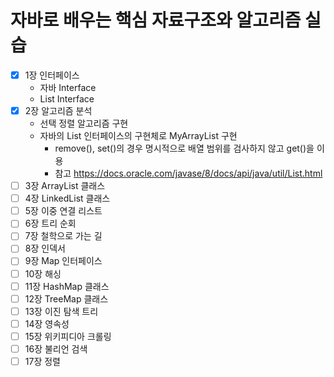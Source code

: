 # 자바로 배우는 핵심 자료구조와 알고리즘 실습

- [x] 1장 인터페이스
  - 자바 Interface
  - List Interface
- [x] 2장 알고리즘 분석
  - 선택 정렬 알고리즘 구현
  - 자바의 List 인터페이스의 구현체로 MyArrayList 구현
    - remove(), set()의 경우 명시적으로 배열 범위를 검사하지 않고 get()을 이용
    - 참고 https://docs.oracle.com/javase/8/docs/api/java/util/List.html
- [ ] 3장 ArrayList 클래스
- [ ] 4장 LinkedList 클래스
- [ ] 5장 이중 연결 리스트
- [ ] 6장 트리 순회
- [ ] 7장 철학으로 가는 길
- [ ] 8장 인덱서
- [ ] 9장 Map 인터페이스
- [ ] 10장 해싱
- [ ] 11장 HashMap 클래스
- [ ] 12장 TreeMap 클래스
- [ ] 13장 이진 탐색 트리
- [ ] 14장 영속성
- [ ] 15장 위키피디아 크롤링
- [ ] 16장 불리언 검색
- [ ] 17장 정렬
